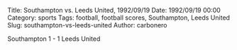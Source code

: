 Title: Southampton vs. Leeds United, 1992/09/19
Date: 1992/09/19 00:00
Category: sports
Tags: football, football scores, Southampton, Leeds United
Slug: southampton-vs-leeds-united
Author: carbonero


Southampton 1 - 1 Leeds United
